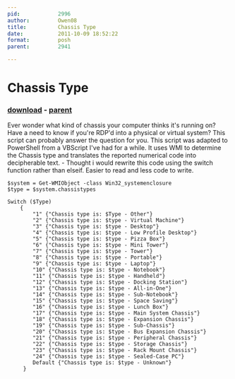 ```yaml
---
pid:            2996
author:         Owen08
title:          Chassis Type
date:           2011-10-09 18:52:22
format:         posh
parent:         2941

---
```


# Chassis Type

### [download](Scripts\2996.ps1) - [parent](Scripts\2941.md)

Ever wonder what kind of chassis your computer thinks it's running on? Have a need to know if you're RDP'd into a physical or virtual system? This script can probably answer the question for you. This script was adapted to PowerShell from a VBScript I've had for a while. It uses WMI to determine the Chassis type and translates the reported numerical code into decipherable text. - Thought i would rewrite this code using the switch function rather than elseif. Easier to read and less code to write.

```posh
$system = Get-WMIObject -class Win32_systemenclosure
$type = $system.chassistypes

Switch ($Type)
    {
        "1" {"Chassis type is: $Type - Other"}
        "2" {"Chassis type is: $type - Virtual Machine"}
        "3" {"Chassis type is: $type - Desktop"}
        "4" {"Chassis type is: $type - Low Profile Desktop"}
        "5" {"Chassis type is: $type - Pizza Box"}
        "6" {"Chassis type is: $type - Mini Tower"}
        "7" {"Chassis type is: $type - Tower"}
        "8" {"Chassis type is: $type - Portable"}
        "9" {"Chassis type is: $type - Laptop"}
        "10" {"Chassis type is: $type - Notebook"}
        "11" {"Chassis type is: $type - Handheld"}
        "12" {"Chassis type is: $type - Docking Station"}
        "13" {"Chassis type is: $type - All-in-One"}
        "14" {"Chassis type is: $type - Sub-Notebook"}
        "15" {"Chassis type is: $type - Space Saving"}
        "16" {"Chassis type is: $type - Lunch Box"}
        "17" {"Chassis type is: $type - Main System Chassis"}
        "18" {"Chassis type is: $type - Expansion Chassis"}
        "19" {"Chassis type is: $type - Sub-Chassis"}
        "20" {"Chassis type is: $type - Bus Expansion Chassis"}
        "21" {"Chassis type is: $type - Peripheral Chassis"}
        "22" {"Chassis type is: $type - Storage Chassis"}
        "23" {"Chassis type is: $type - Rack Mount Chassis"}
        "24" {"Chassis type is: $type - Sealed-Case PC"}
        Default {"Chassis type is: $type - Unknown"}
     }
```
